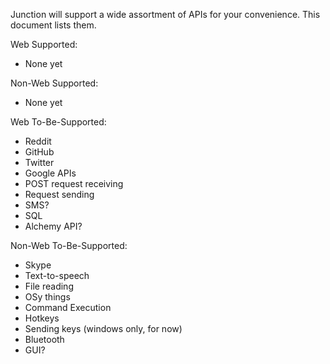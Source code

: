Junction will support a wide assortment of APIs for your convenience. This document lists them.

Web Supported:
* None yet

Non-Web Supported:
* None yet

Web To-Be-Supported:
* Reddit
* GitHub
* Twitter
* Google APIs
* POST request receiving
* Request sending
* SMS?
* SQL
* Alchemy API?

Non-Web To-Be-Supported:
* Skype
* Text-to-speech
* File reading
* OSy things
* Command Execution
* Hotkeys
* Sending keys (windows only, for now)
* Bluetooth
* GUI?